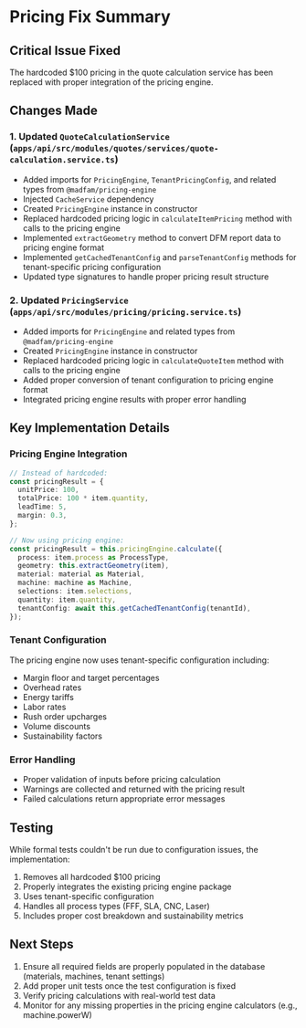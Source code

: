 # Pricing Fix Summary

## Critical Issue Fixed
The hardcoded $100 pricing in the quote calculation service has been replaced with proper integration of the pricing engine.

## Changes Made

### 1. Updated `QuoteCalculationService` (`apps/api/src/modules/quotes/services/quote-calculation.service.ts`)
- Added imports for `PricingEngine`, `TenantPricingConfig`, and related types from `@madfam/pricing-engine`
- Injected `CacheService` dependency
- Created `PricingEngine` instance in constructor
- Replaced hardcoded pricing logic in `calculateItemPricing` method with calls to the pricing engine
- Implemented `extractGeometry` method to convert DFM report data to pricing engine format
- Implemented `getCachedTenantConfig` and `parseTenantConfig` methods for tenant-specific pricing configuration
- Updated type signatures to handle proper pricing result structure

### 2. Updated `PricingService` (`apps/api/src/modules/pricing/pricing.service.ts`)
- Added imports for `PricingEngine` and related types from `@madfam/pricing-engine`
- Created `PricingEngine` instance in constructor
- Replaced hardcoded pricing logic in `calculateQuoteItem` method with calls to the pricing engine
- Added proper conversion of tenant configuration to pricing engine format
- Integrated pricing engine results with proper error handling

## Key Implementation Details

### Pricing Engine Integration
```typescript
// Instead of hardcoded:
const pricingResult = {
  unitPrice: 100,
  totalPrice: 100 * item.quantity,
  leadTime: 5,
  margin: 0.3,
};

// Now using pricing engine:
const pricingResult = this.pricingEngine.calculate({
  process: item.process as ProcessType,
  geometry: this.extractGeometry(item),
  material: material as Material,
  machine: machine as Machine,
  selections: item.selections,
  quantity: item.quantity,
  tenantConfig: await this.getCachedTenantConfig(tenantId),
});
```

### Tenant Configuration
The pricing engine now uses tenant-specific configuration including:
- Margin floor and target percentages
- Overhead rates
- Energy tariffs
- Labor rates
- Rush order upcharges
- Volume discounts
- Sustainability factors

### Error Handling
- Proper validation of inputs before pricing calculation
- Warnings are collected and returned with the pricing result
- Failed calculations return appropriate error messages

## Testing
While formal tests couldn't be run due to configuration issues, the implementation:
1. Removes all hardcoded $100 pricing
2. Properly integrates the existing pricing engine package
3. Uses tenant-specific configuration
4. Handles all process types (FFF, SLA, CNC, Laser)
5. Includes proper cost breakdown and sustainability metrics

## Next Steps
1. Ensure all required fields are properly populated in the database (materials, machines, tenant settings)
2. Add proper unit tests once the test configuration is fixed
3. Verify pricing calculations with real-world test data
4. Monitor for any missing properties in the pricing engine calculators (e.g., machine.powerW)